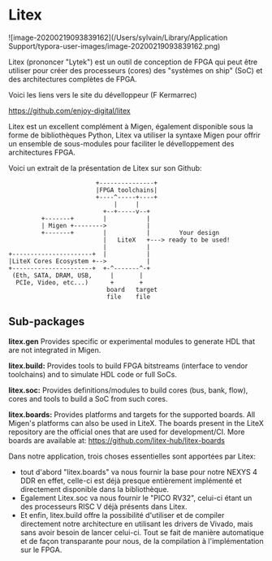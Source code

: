 # Litex

![image-20200219093839162](/Users/sylvain/Library/Application Support/typora-user-images/image-20200219093839162.png)

Litex (prononcer "Lytek") est un outil de conception de FPGA qui peut être utiliser pour créer des processeurs (cores) des "systèmes on ship" (SoC) et des architectures complètes de FPGA.

Voici les liens vers le site du dévelloppeur (F Kermarrec)

https://github.com/enjoy-digital/litex

Litex est un excellent complément à Migen, également disponible sous la forme de bibliothèques Python, Litex va utiliser la syntaxe Migen pour offrir un ensemble de sous-modules pour faciliter le dévelloppement des architectures FPGA.

Voici un extrait de la présentation de Litex sur son Github:

```
                        +---------------+
                        |FPGA toolchains|
                        +----^-----+----+
                             |     |
                          +--+-----v--+
         +-------+        |           |
         | Migen +-------->           |
         +-------+        |           |        Your design
                          |   LiteX   +---> ready to be used!
                          |           |
+----------------------+  |           |
|LiteX Cores Ecosystem +-->           |
+----------------------+  +-^-------^-+
 (Eth, SATA, DRAM, USB,     |       |
  PCIe, Video, etc...)      +       +
                           board   target
                           file    file
```

## Sub-packages

**litex.gen** Provides specific or experimental modules to generate HDL that are not integrated in Migen.

**litex.build:** Provides tools to build FPGA bitstreams (interface to vendor toolchains) and to simulate HDL code or full SoCs.

**litex.soc:** Provides definitions/modules to build cores (bus, bank, flow), cores and tools to build a SoC from such cores.

**litex.boards:** Provides platforms and targets for the supported boards. All Migen's platforms can also be used in LiteX. The boards present in the LiteX repository are the official ones that are used for development/CI. More boards are available at: https://github.com/litex-hub/litex-boards



Dans notre application, trois choses essentielles sont apportées par Litex:

- tout d'abord "litex.boards" va nous fournir la base pour notre NEXYS 4 DDR en effet, celle-ci est déjà presque entièrement implémenté et directement disponible dans la bibliothèque.
- Egalement Litex.soc va nous fournir le "PICO RV32", celui-ci étant un des processeurs RISC V déjà présents dans Litex.
- Et enfin, litex.build offre la possibilité d'utiliser et de compiler directement notre architecture en utilisant les drivers de Vivado, mais sans avoir besoin de lancer celui-ci. Tout se fait de manière automatique et de façon transparante pour nous, de la compilation à l'implémentation sur le FPGA.